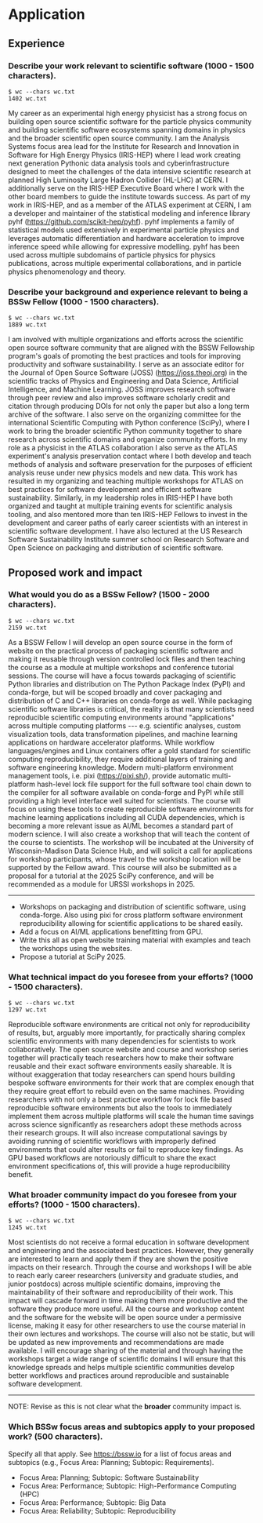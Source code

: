 # Application

## Experience

### Describe your work relevant to scientific software (1000 - 1500 characters).

```
$ wc --chars wc.txt
1402 wc.txt
```

My career as an experimental high energy physicist has a strong focus on building open source scientific software for the particle physics community and building scientific software ecosystems spanning domains in physics and the broader scientific open source community.
I am the Analysis Systems focus area lead for the Institute for Research and Innovation in Software for High Energy Physics (IRIS-HEP) where I lead work creating next generation Pythonic data analysis tools and cyberinfrastructure designed to meet the challenges of the data intensive scientific research at planned High Luminosity Large Hadron Collider (HL-LHC) at CERN.
I additionally serve on the IRIS-HEP Executive Board where I work with the other board members to guide the institute towards success.
As part of my work in IRIS-HEP, and as a member of the ATLAS experiment at CERN, I am a developer and maintainer of the statistical modeling and inference library pyhf (https://github.com/scikit-hep/pyhf).
pyhf implements a family of statistical models used extensively in experimental particle physics and leverages automatic differentiation and hardware acceleration to improve inference speed while allowing for expressive modelling.
pyhf has been used across multiple subdomains of particle physics for physics publications, across multiple experimental collaborations, and in particle physics phenomenology and theory.

### Describe your background and experience relevant to being a BSSw Fellow (1000 - 1500 characters).

```
$ wc --chars wc.txt
1889 wc.txt
```

I am involved with multiple organizations and efforts across the scientific open source software community that are aligned with the BSSW Fellowship program's goals of promoting the best practices and tools for improving productivity and software sustainability.
I serve as an associate editor for the Journal of Open Source Software (JOSS) (https://joss.theoj.org) in the scientific tracks of Physics and Engineering and Data Science, Artificial Intelligence, and Machine Learning.
JOSS improves research software through peer review and also improves software scholarly credit and citation through producing DOIs for not only the paper but also a long term archive of the software.
I also serve on the organizing committee for the international Scientific Computing with Python conference (SciPy), where I work to bring the broader scientific Python community together to share research across scientific domains and organize community efforts.
In my role as a physicist in the ATLAS collaboration I also serve as the ATLAS experiment's analysis preservation contact where I both develop and teach methods of analysis and software preservation for the purposes of efficient analysis reuse under new physics models and new data.
This work has resulted in my organizing and teaching multiple workshops for ATLAS on best practices for software development and efficient software sustainability.
Similarly, in my leadership roles in IRIS-HEP I have both organized and taught at multiple training events for scientific analysis tooling, and also mentored more than ten IRIS-HEP Fellows to invest in the development and career paths of early career scientists with an interest in scientific software development.
I have also lectured at the US Research Software Sustainability Institute summer school on Research Software and Open Science on packaging and distribution of scientific software.

## Proposed work and impact

### What would you do as a BSSw Fellow? (1500 - 2000 characters).

```
$ wc --chars wc.txt
2159 wc.txt
```

As a BSSW Fellow I will develop an open source course in the form of website on the practical process of packaging scientific software and making it reusable through version controlled lock files and then teaching the course as a module at multiple workshops and conference tutorial sessions.
The course will have a focus towards packaging of scientific Python libraries and distribution on The Python Package Index (PyPI) and conda-forge, but will be scoped broadly and cover packaging and distribution of C and C++ libraries on conda-forge as well.
While packaging scientific software libraries is critical, the reality is that many scientists need reproducible scientific computing environments around "applications" across multiple computing platforms --- e.g. scientific analyses, custom visualization tools, data transformation pipelines, and machine learning applications on hardware accelerator platforms.
While workflow languages/engines and Linux containers offer a gold standard for scientific computing reproducibility, they require additional layers of training and software engineering knowledge.
Modern multi-platform environment management tools, i.e. pixi (https://pixi.sh/), provide automatic multi-platform hash-level lock file support for the full software tool chain down to the compiler for all software available on conda-forge and PyPI while still providing a high level interface well suited for scientists.
The course will focus on using these tools to create reproducible software environments for machine learning applications including all CUDA dependencies, which is becoming a more relevant issue as AI/ML becomes a standard part of modern science.
I will also create a workshop that will teach the content of the course to scientists.
The workshop will be incubated at the University of Wisconsin-Madison Data Science Hub, and will solicit a call for applications for workshop participants, whose travel to the workshop location will be supported by the Fellow award.
This course will also be submitted as a proposal for a tutorial at the 2025 SciPy conference, and will be recommended as a module for URSSI workshops in 2025.

---

* Workshops on packaging and distribution of scientific software, using conda-forge.
Also using pixi for cross platform software environment reproducibility allowing for scientific applications to be shared easily.
* Add a focus on AI/ML applications benefitting from GPU.
* Write this all as open website training material with examples and teach the workshops using the websites.
* Propose a tutorial at SciPy 2025.

### What technical impact do you foresee from your efforts? (1000 - 1500 characters).

```
$ wc --chars wc.txt
1297 wc.txt
```

Reproducible software environments are critical not only for reproducibility of results, but, arguably more importantly, for practically sharing complex scientific environments with many dependencies for scientists to work collaboratively.
The open source website and course and workshop series together will practically teach researchers how to make their software reusable and their exact software environments easily shareable.
It is without exaggeration that today researchers can spend hours building bespoke software environments for their work that are complex enough that they require great effort to rebuild even on the same machines.
Providing researchers with not only a best practice workflow for lock file based reproducible software environments but also the tools to immediately implement them across multiple platforms will scale the human time savings across science significantly as researchers adopt these methods across their research groups.
It will also increase computational savings by avoiding running of scientific workflows with improperly defined environments that could alter results or fail to reproduce key findings.
As GPU based workflows are notoriously difficult to share the exact environment specifications of, this will provide a huge reproducibility benefit.

### What broader community impact do you foresee from your efforts? (1000 - 1500 characters).

```
$ wc --chars wc.txt
1245 wc.txt
```

Most scientists do not receive a formal education in software development and engineering and the associated best practices.
However, they generally are interested to learn and apply them if they are shown the positive impacts on their research.
Through the course and workshops I will be able to reach early career researchers (university and graduate studies, and junior postdocs) across multiple scientific domains, improving the maintainability of their software and reproducibility of their work.
This impact will cascade forward in time making them more productive and the software they produce more useful.
All the course and workshop content and the software for the website will be open source under a permissive license, making it easy for other researchers to use the course material in their own lectures and workshops.
The course will also not be static, but will be updated as new improvements and recommendations are made available.
I will encourage sharing of the material and through having the workshops target a wide range of scientific domains I will ensure that this knowledge spreads and helps multiple scientific communities develop better workflows and practices around reproducible and sustainable software development.

---

NOTE: Revise as this is not clear what the **broader** community impact is.

### Which BSSw focus areas and subtopics apply to your proposed work? (500 characters).
Specify all that apply.
See https://bssw.io for a list of focus areas and subtopics (e.g., Focus Area: Planning; Subtopic: Requirements).

* Focus Area: Planning; Subtopic: Software Sustainability
* Focus Area: Performance; Subtopic: High-Performance Computing (HPC)
* Focus Area: Performance; Subtopic: Big Data
* Focus Area: Reliability; Subtopic: Reproducibility
